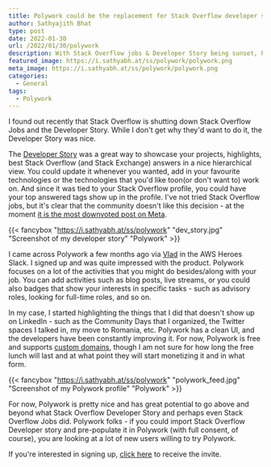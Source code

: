 ```yaml
---
title: Polywork could be the replacement for Stack Overflow developer story
author: Sathyajith Bhat
type: post
date: 2022-01-30
url: /2022/01/30/polywork
description: With Stack Overflow jobs & Developer Story being sunset, Polywork just might be the site to replace it.
featured_image: https://i.sathyabh.at/ss/polywork/polywork.png
meta_image: https://i.sathyabh.at/ss/polywork/polywork.png
categories:
  - General
tags:
  - Polywork
---
```


I found out recently that Stack Overflow is shutting down Stack Overflow Jobs and the Developer Story. While I don't get why they'd want to do it, the Developer Story was nice.

The [Developer Story](https://stackoverflow.com/story/sathyabhat) was a great way to showcase your projects, highlights, best Stack Overflow (and Stack Exchange) answers in a nice hierarchical view. You could update it whenever you wanted, add in your favourite technologies or the technologies that you'd like toon(or don't want to) work on. And since it was tied to your Stack Overflow profile, you could have your top answered tags show up in the profile. I've not tried Stack Overflow jobs, but it's clear that the community doesn't like this decision - at the moment [it is the most downvoted post on Meta](https://meta.stackoverflow.com/a/415711/92837). 

{{< fancybox "https://i.sathyabh.at/ss/polywork" "dev_story.jpg" "Screenshot of my developer story" "Polywork" >}}


I came across Polywork a few months ago via [Vlad](https://twitter.com/iamvlaaaaaaad) in the AWS Heroes Slack. I signed up and was quite impressed with the product. Polywork focuses on a lot of the activities that you might do besides/along with your job. You can add activities such as blog posts, live streams, or you could also badges that show your interests in specific tasks - such as advisory roles, looking for full-time roles, and so on.

In my case, I started highlighting the things that I did that doesn't show up on LinkedIn - such as the Community Days that I organized, the Twitter spaces I talked in, my move to Romania, etc. Polywork has a clean UI, and the developers have been constantly improving it. For now, Polywork is free and supports [custom domains](https://about.sathyabh.at/), though I am not sure for how long the free lunch will last and at what point they will start monetizing it and in what form. 

{{< fancybox "https://i.sathyabh.at/ss/polywork" "polywork_feed.jpg" "Screenshot of my Polywork profile" "Polywork" >}}

For now, Polywork is pretty nice and has great potential to go above and beyond what Stack Overflow Developer Story and perhaps even Stack Overflow Jobs did. Polywork folks - if you could import Stack Overflow Developer story and pre-populate it in Polywork (with full consent, of course), you are looking at a lot of new users willing to try Polywork.

If you're interested in signing up, [click here](https://www.polywork.com/invite/55d7dc9e00d1) to receive the invite. 